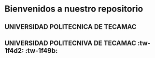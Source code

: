 # Bienvenidos a nuestro repositorio
## UNIVERSIDAD POLITECNICA DE TECAMAC
## UNIVERSIDAD POLITECNIVA DE TECAMAC 	:tw-1f4d2:	:tw-1f49b:
